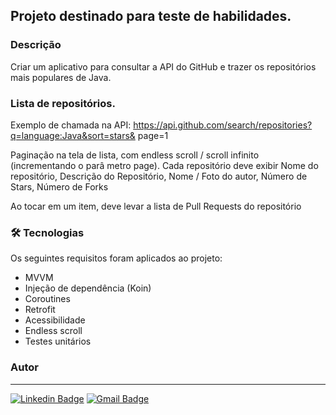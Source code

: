 ## Projeto destinado para teste de habilidades.

### Descrição

Criar um aplicativo para consultar a API do GitHub e trazer os repositórios mais
populares de Java.

### Lista de repositórios.

Exemplo de chamada na API:
https://api.github.com/search/repositories?q=language:Java&sort=stars&
page=1

Paginação na tela de lista, com endless scroll / scroll infinito (incrementando o
parâ metro page).
Cada repositório deve exibir Nome do repositório, Descrição do Repositório,
Nome / Foto do autor, Número de Stars, Número de Forks

Ao tocar em um item, deve levar a lista de Pull Requests do repositório

### 🛠 Tecnologias

Os seguintes requisitos foram aplicados ao projeto:

- MVVM
- Injeção de dependência (Koin)
- Coroutines
- Retrofit
- Acessibilidade
- Endless scroll
- Testes unitários

### Autor
---
[![Linkedin Badge](https://img.shields.io/badge/-André-blue?style=flat-square&logo=Linkedin&logoColor=white&link=https://www.linkedin.com/in/andré-oliveira-10821a89/)](https://www.linkedin.com/in/andré-oliveira-10821a89/) [![Gmail Badge](https://img.shields.io/badge/-andreosx@gmail.com-c14438?style=flat-square&logo=Gmail&logoColor=white&link=mailto:andreosx@gmail.com)](mailto:andreosx@gmail.com)
